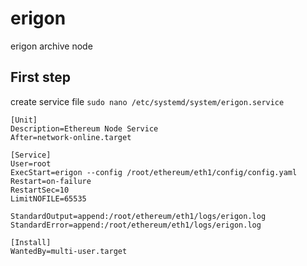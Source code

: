 # erigon
erigon archive node
## First step
create service file
```sudo nano /etc/systemd/system/erigon.service```
```
[Unit]
Description=Ethereum Node Service
After=network-online.target

[Service]
User=root
ExecStart=erigon --config /root/ethereum/eth1/config/config.yaml
Restart=on-failure
RestartSec=10
LimitNOFILE=65535

StandardOutput=append:/root/ethereum/eth1/logs/erigon.log
StandardError=append:/root/ethereum/eth1/logs/erigon.log

[Install]
WantedBy=multi-user.target
```
